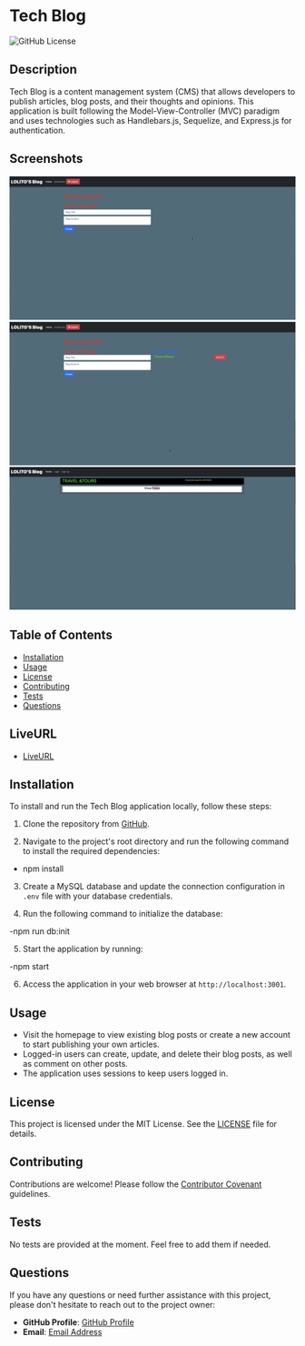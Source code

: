 # Tech Blog

![GitHub License](https://img.shields.io/badge/license-MIT-blue.svg)

## Description

Tech Blog is a content management system (CMS) that allows developers to publish articles, blog posts, and their thoughts and opinions. This application is built following the Model-View-Controller (MVC) paradigm and uses technologies such as Handlebars.js, Sequelize, and Express.js for authentication.

## Screenshots

![Screenshot 1](./public/images/pic1.png)
![Screenshot 2](./public/images/pic2.png)
![Screenshot 3](./public/images/pic3.png)

## Table of Contents

- [Installation](#installation)
- [Usage](#usage)
- [License](#license)
- [Contributing](#contributing)
- [Tests](#tests)
- [Questions](#questions)

## LiveURL

- [LiveURL]()

## Installation

To install and run the Tech Blog application locally, follow these steps:

1. Clone the repository from [GitHub](https://github.com/hyperlitz/LITO_BLOGSPOT).

2. Navigate to the project's root directory and run the following command to install the required dependencies:

- npm install


3. Create a MySQL database and update the connection configuration in `.env` file with your database credentials.

4. Run the following command to initialize the database:

-npm run db:init

5. Start the application by running:

-npm start


6. Access the application in your web browser at `http://localhost:3001`.

## Usage

- Visit the homepage to view existing blog posts or create a new account to start publishing your own articles.
- Logged-in users can create, update, and delete their blog posts, as well as comment on other posts.
- The application uses sessions to keep users logged in.

## License

This project is licensed under the MIT License. See the [LICENSE](LICENSE) file for details.

## Contributing

Contributions are welcome! Please follow the [Contributor Covenant](CONTRIBUTING.md) guidelines.

## Tests

No tests are provided at the moment. Feel free to add them if needed.

## Questions

If you have any questions or need further assistance with this project, please don't hesitate to reach out to the project owner:

- **GitHub Profile**: [GitHub Profile](https://github.com/hyperlitz)
- **Email**: [Email Address](mailto:litobanano@yahoo.com)
